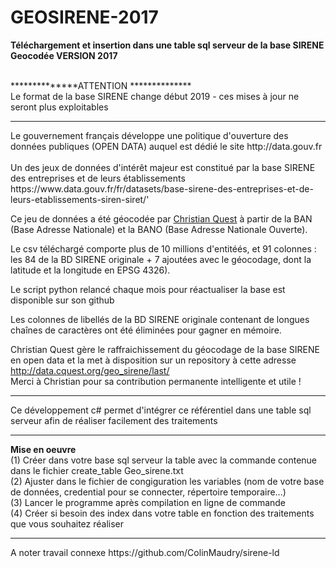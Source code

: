 # GEOSIRENE-2017
<b>Téléchargement et insertion dans une table sql serveur de  la base SIRENE Geocodée VERSION 2017</b><br>

<br>**************ATTENTION
************** <BR>
Le format de la base SIRENE change début 2019 - ces mises à jour ne seront plus exploitables 
<br>
<hr>
Le gouvernement français développe une politique d'ouverture des données publiques (OPEN DATA) auquel est dédié le site http://data.gouv.fr
<br><br>
Un des jeux de données d'intérêt majeur est constitué par la base SIRENE des entreprises et de leurs établissements  https://www.data.gouv.fr/fr/datasets/base-sirene-des-entreprises-et-de-leurs-etablissements-siren-siret/'
<br>

Ce jeu de données a été géocodée par <a href="https://github.com/cquest">Christian Quest</a> à partir de la BAN (Base Adresse Nationale) et la BANO (Base Adresse Nationale Ouverte). <br>

 Le csv téléchargé comporte plus de 10 millions d'entitéés, et 91 colonnes : les 84 de la BD SIRENE originale + 7 ajoutées avec le géocodage, dont la latitude et la longitude en EPSG 4326).<br>

 Le script python relancé chaque mois pour réactualiser la base est disponible sur son github <br>

 Les colonnes de libellés de la BD SIRENE originale contenant de longues chaînes de caractères ont été éliminées pour gagner en mémoire. <br>

 
Christian Quest gère le raffraichissement du géocodage de la base SIRENE en open data et la met à disposition sur un repository à cette adresse
http://data.cquest.org/geo_sirene/last/ <br>
 Merci à Christian pour sa contribution permanente intelligente et utile !
 <hr>

Ce développement c# permet d'intégrer ce référentiel  dans une table sql serveur afin de réaliser facilement des traitements
<hr>
<b>Mise en oeuvre</b><br>
(1) Créer dans votre base sql serveur la table avec la commande contenue dans le fichier create_table Geo_sirene.txt  <br>
(2) Ajuster dans le fichier de congiguration les variables (nom de votre base de données, credential pour se connecter, répertoire temporaire...)<br>
(3) Lancer le programme après compilation en ligne de commande<br>
(4) Créer si besoin des index dans votre table en fonction des traitements que vous souhaitez réaliser 
<br>
 


<hr>
A noter travail connexe https://github.com/ColinMaudry/sirene-ld 